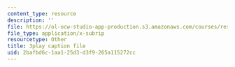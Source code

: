 ```yaml
---
content_type: resource
description: ''
file: https://ol-ocw-studio-app-production.s3.amazonaws.com/courses/res-6-012-introduction-to-probability-spring-2018/2bafbd6c1aa125d3d3f9265a115272cc_B5y6fy5iUtg.srt
file_type: application/x-subrip
resourcetype: Other
title: 3play caption file
uid: 2bafbd6c-1aa1-25d3-d3f9-265a115272cc
---
```

